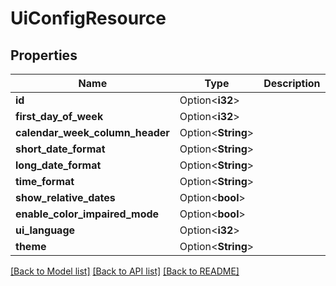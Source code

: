 # UiConfigResource

## Properties

Name | Type | Description | Notes
------------ | ------------- | ------------- | -------------
**id** | Option<**i32**> |  | [optional]
**first_day_of_week** | Option<**i32**> |  | [optional]
**calendar_week_column_header** | Option<**String**> |  | [optional]
**short_date_format** | Option<**String**> |  | [optional]
**long_date_format** | Option<**String**> |  | [optional]
**time_format** | Option<**String**> |  | [optional]
**show_relative_dates** | Option<**bool**> |  | [optional]
**enable_color_impaired_mode** | Option<**bool**> |  | [optional]
**ui_language** | Option<**i32**> |  | [optional]
**theme** | Option<**String**> |  | [optional]

[[Back to Model list]](../README.md#documentation-for-models) [[Back to API list]](../README.md#documentation-for-api-endpoints) [[Back to README]](../README.md)


